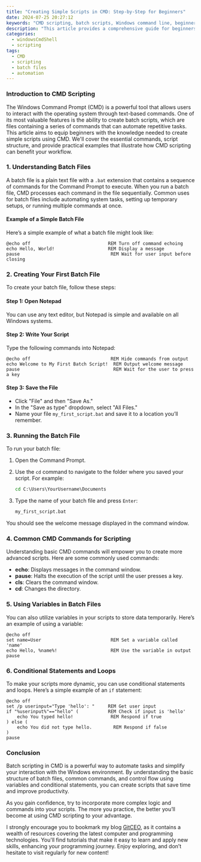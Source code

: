 ```yaml
---
title: "Creating Simple Scripts in CMD: Step-by-Step for Beginners"
date: 2024-07-25 20:27:12
keywords: "CMD scripting, batch scripts, Windows command line, beginner tutorial, command prompt automation"
description: "This article provides a comprehensive guide for beginners on creating simple scripts in the Windows Command Prompt (CMD). Whether you're new to programming or looking to automate routine tasks, this step-by-step tutorial will introduce you to batch scripting. Learn how to write, execute, and troubleshoot basic batch files. We will explore essential commands, structure your scripts correctly, and implement practical examples to enhance your understanding. Dive into the world of CMD scripting and discover how to simplify your daily tasks through automation and scripting capabilities in Windows."
categories:
  - windowsCmdShell
  - scripting
tags:
  - CMD
  - scripting
  - batch files
  - automation
---
```


### Introduction to CMD Scripting

The Windows Command Prompt (CMD) is a powerful tool that allows users to interact with the operating system through text-based commands. One of its most valuable features is the ability to create batch scripts, which are files containing a series of commands that can automate repetitive tasks. This article aims to equip beginners with the knowledge needed to create simple scripts using CMD. We'll cover the essential commands, script structure, and provide practical examples that illustrate how CMD scripting can benefit your workflow.

<!-- more -->

### 1. Understanding Batch Files

A batch file is a plain text file with a `.bat` extension that contains a sequence of commands for the Command Prompt to execute. When you run a batch file, CMD processes each command in the file sequentially. Common uses for batch files include automating system tasks, setting up temporary setups, or running multiple commands at once.

#### Example of a Simple Batch File

Here’s a simple example of what a batch file might look like:

```batch
@echo off                             REM Turn off command echoing
echo Hello, World!                    REM Display a message
pause                                  REM Wait for user input before closing
```

### 2. Creating Your First Batch File

To create your batch file, follow these steps:

#### Step 1: Open Notepad

You can use any text editor, but Notepad is simple and available on all Windows systems.

#### Step 2: Write Your Script

Type the following commands into Notepad:

```batch
@echo off                              REM Hide commands from output
echo Welcome to My First Batch Script!  REM Output welcome message
pause                                   REM Wait for the user to press a key
```

#### Step 3: Save the File

- Click "File" and then "Save As."
- In the "Save as type" dropdown, select "All Files."
- Name your file `my_first_script.bat` and save it to a location you’ll remember.

### 3. Running the Batch File

To run your batch file:

1. Open the Command Prompt.
2. Use the `cd` command to navigate to the folder where you saved your script. For example:

   ```cmd
   cd C:\Users\YourUsername\Documents
   ```

3. Type the name of your batch file and press `Enter`:

   ```cmd
   my_first_script.bat
   ```

You should see the welcome message displayed in the command window.

### 4. Common CMD Commands for Scripting

Understanding basic CMD commands will empower you to create more advanced scripts. Here are some commonly used commands:

- **echo**: Displays messages in the command window.
- **pause**: Halts the execution of the script until the user presses a key.
- **cls**: Clears the command window.
- **cd**: Changes the directory.

### 5. Using Variables in Batch Files

You can also utilize variables in your scripts to store data temporarily. Here’s an example of using a variable:

```batch
@echo off
set name=User                          REM Set a variable called 'name'
echo Hello, %name%!                    REM Use the variable in output
pause
```

### 6. Conditional Statements and Loops

To make your scripts more dynamic, you can use conditional statements and loops. Here’s a simple example of an `if` statement:

```batch
@echo off
set /p userinput="Type 'hello': "     REM Get user input
if "%userinput%"=="hello" (           REM Check if input is 'hello'
    echo You typed hello!              REM Respond if true
) else (
    echo You did not type hello.        REM Respond if false
)
pause
```

### Conclusion

Batch scripting in CMD is a powerful way to automate tasks and simplify your interaction with the Windows environment. By understanding the basic structure of batch files, common commands, and control flow using variables and conditional statements, you can create scripts that save time and improve productivity. 

As you gain confidence, try to incorporate more complex logic and commands into your scripts. The more you practice, the better you’ll become at using CMD scripting to your advantage.

I strongly encourage you to bookmark my blog [GitCEO](https://gitceo.com), as it contains a wealth of resources covering the latest computer and programming technologies. You'll find tutorials that make it easy to learn and apply new skills, enhancing your programming journey. Enjoy exploring, and don’t hesitate to visit regularly for new content!